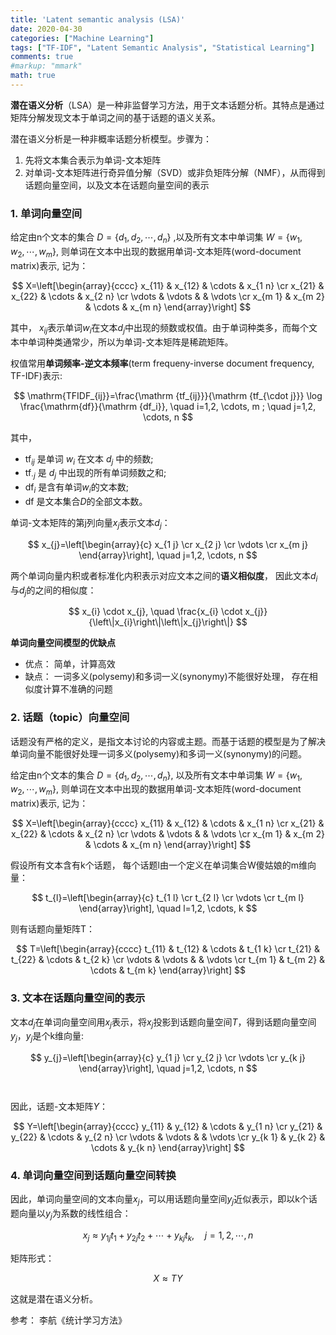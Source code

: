 ```yaml
---
title: 'Latent semantic analysis (LSA)'
date: 2020-04-30
categories: ["Machine Learning"]
tags: ["TF-IDF", "Latent Semantic Analysis", "Statistical Learning"]
comments: true
#markup: "mmark"
math: true
---
```


**潜在语义分析**（LSA）是一种非监督学习方法，用于文本话题分析。其特点是通过矩阵分解发现文本于单词之间的基于话题的语义关系。

潜在语义分析是一种非概率话题分析模型。步骤为：
1. 先将文本集合表示为单词-文本矩阵
2. 对单词-文本矩阵进行奇异值分解（SVD）或非负矩阵分解（NMF），从而得到话题向量空间，以及文本在话题向量空间的表示

### 1. 单词向量空间
给定由n个文本的集合 $D = \lbrace d_1, d_2, \cdots, d_n \rbrace$ ,以及所有文本中单词集 $W = \lbrace w_1, w_2, \cdots, w_m \rbrace$,
则单词在文本中出现的数据用单词-文本矩阵(word-document matrix)表示, 记为：

$$
X=\left[\begin{array}{cccc}
x_{11} & x_{12} & \cdots & x_{1 n} \cr
x_{21} & x_{22} & \cdots & x_{2 n} \cr
\vdots & \vdots & & \vdots \cr
x_{m 1} & x_{m 2} & \cdots & x_{m n}
\end{array}\right]
$$

其中， $x_{ij}$表示单词$w_i$在文本$d_j$中出现的频数或权值。由于单词种类多，而每个文本中单词种类通常少，所以为单词-文本矩阵是稀疏矩阵。

权值常用**单词频率-逆文本频率**(term frequeny-inverse document frequency, TF-IDF)表示:

$$
\mathrm{TFIDF_{ij}}=\frac{\mathrm {tf_{ij}}}{\mathrm {tf_{\cdot j}}} \log \frac{\mathrm{df}}{\mathrm {df_i}}, \quad i=1,2, \cdots, m ; \quad j=1,2, \cdots, n
$$

其中，  
- $\mathrm{tf}_{ij}$ 是单词 $w_i$ 在文本 $d_j$ 中的频数;  
- $\mathrm{tf}_{\cdot j}$ 是 $d_j$ 中出现的所有单词频数之和;  
- $\mathrm{df}_{i}$ 是含有单词$w_i$的文本数;  
- $\mathrm{df}$ 是文本集合$D$的全部文本数。

单词-文本矩阵的第j列向量$x_j$表示文本$d_j$：

$$
x_{j}=\left[\begin{array}{c}
x_{1 j} \cr
x_{2 j} \cr
\vdots \cr
x_{m j}
\end{array}\right], \quad j=1,2, \cdots, n
$$

两个单词向量内积或者标准化内积表示对应文本之间的**语义相似度**， 因此文本$d_i$与$d_j$的之间的相似度：

$$
x_{i} \cdot x_{j}, \quad \frac{x_{i} \cdot x_{j}}{\left\|x_{i}\right\|\left\|x_{j}\right\|}
$$


**单词向量空间模型的优缺点**
- 优点： 简单，计算高效
- 缺点： 一词多义(polysemy)和多词一义(synonymy)不能很好处理， 存在相似度计算不准确的问题


### 2. 话题（topic）向量空间

话题没有严格的定义，是指文本讨论的内容或主题。而基于话题的模型是为了解决单词向量不能很好处理一词多义(polysemy)和多词一义(synonymy)的问题。

给定由n个文本的集合 $D = \lbrace d_1, d_2, \cdots, d_n \rbrace$, 以及所有文本中单词集 $W = \lbrace w_1, w_2, \cdots, w_m \rbrace$,
则单词在文本中出现的数据用单词-文本矩阵(word-document matrix)表示, 记为：

$$
X=\left[\begin{array}{cccc}
x_{11} & x_{12} & \cdots & x_{1 n} \cr
x_{21} & x_{22} & \cdots & x_{2 n} \cr
\vdots & \vdots & & \vdots \cr
x_{m 1} & x_{m 2} & \cdots & x_{m n}
\end{array}\right]
$$

假设所有文本含有k个话题， 每个话题l由一个定义在单词集合W傻姑娘的m维向量：

$$
t_{l}=\left[\begin{array}{c}
t_{1 l} \cr
t_{2 l} \cr
\vdots \cr
t_{m l}
\end{array}\right], \quad l=1,2, \cdots, k
$$

则有话题向量矩阵T：

$$
T=\left[\begin{array}{cccc}
t_{11} & t_{12} & \cdots & t_{1 k} \cr
t_{21} & t_{22} & \cdots & t_{2 k} \cr
\vdots & \vdots & & \vdots \cr
t_{m 1} & t_{m 2} & \cdots & t_{m k}
\end{array}\right]
$$

### 3. 文本在话题向量空间的表示 

文本$d_j$在单词向量空间用$x_j$表示，将$x_j$投影到话题向量空间$T$，得到话题向量空间$y_j$，$y_j$是个k维向量:

$$
y_{j}=\left[\begin{array}{c}
y_{1 j} \cr
y_{2 j} \cr
\vdots \cr
y_{k j}
\end{array}\right], \quad j=1,2, \cdots, n
$$
　

因此，话题-文本矩阵$Y$：

$$
Y=\left[\begin{array}{cccc}
y_{11} & y_{12} & \cdots & y_{1 n} \cr
y_{21} & y_{22} & \cdots & y_{2 n} \cr
\vdots & \vdots & & \vdots \cr
y_{k 1} & y_{k 2} & \cdots & y_{k n}
\end{array}\right]
$$

### 4. 单词向量空间到话题向量空间转换

因此，单词向量空间的文本向量$x_j$，可以用话题向量空间$y_j$近似表示，即以k个话题向量以$y_j$为系数的线性组合：

$$
x_{j} \approx y_{1 j} t_{1}+y_{2 j} t_{2}+\cdots+y_{k j} t_{k}, \quad j=1,2, \cdots, n
$$

矩阵形式：

$$
X \approx TY
$$

这就是潜在语义分析。



参考： 李航《统计学习方法》